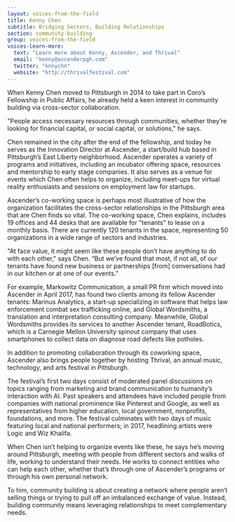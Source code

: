 ```yaml
---
layout: voices-from-the-field
title: Kenny Chen
subtitle: Bridging Sectors, Building Relationships
section: community-building
group: voices-from-the-field
voices-learn-more:
  text: "Learn more about Kenny, Ascender, and Thrival"
  email: "kenny@ascenderpgh.com"
  twitter: "knnychn"
  website: "http://thrivalfestival.com"
---
```


When Kenny Chen moved to Pittsburgh in 2014 to take part in Coro’s Fellowship in Public Affairs, he already held a keen interest in community building via cross-sector collaboration.

"People access necessary resources through communities, whether they’re looking for financial capital, or social capital, or solutions," he says.

Chen remained in the city after the end of the fellowship, and today he serves as the Innovation Director at Ascender, a start/build hub based in Pittsburgh’s East Liberty neighborhood. Ascender operates a variety of programs and initiatives,  including an incubator offering space, resources and mentorship to early stage companies. It also serves as a venue for events which Chen often helps to organize, including meet-ups for virtual reality enthusiasts and sessions on employment law for startups.

Ascender’s co-working space is perhaps most illustrative of how the organization facilitates the cross-sector relationships in the Pittsburgh area that are Chen finds so vital. The co-working space, Chen explains, includes 19 offices and 44 desks that are available for "tenants" to lease on a monthly basis.  There are currently 120 tenants in the space, representing 50 organizations in a wide range of sectors and industries.

"At face value, it might seem like these people don’t have anything to do with each other," says Chen. “But we’ve found that most, if not all, of our tenants have found new business or partnerships [from] conversations had in our kitchen or at one of our events.”

For example, Markowitz Communication, a small PR firm which moved into Ascender in April 2017, has found two clients among its fellow Ascender tenants: Marinus Analytics, a start-up specializing in software that helps law enforcement combat sex trafficking online, and Global Wordsmiths, a translation and interpretation consulting company. Meanwhile, Global Wordsmiths provides its services to another Ascender tenant, RoadBotics, which is a Carnegie Mellon University spinout company that uses smartphones to collect data on diagnose road defects like potholes.

In addition to promoting collaboration through its coworking space, Ascender also brings people together by hosting Thrival, an annual music, technology, and arts festival in Pittsburgh.

The festival’s first two days consist of moderated panel discussions on topics ranging from marketing and brand communication to humanity’s interaction with AI. Past speakers and attendees have included people from companies with national prominence like Pinterest and Google, as well as representatives from higher education, local government, nonprofits, foundations, and more. The festival culminates with two days of music featuring local and national performers; in 2017, headlining artists were Logic and Wiz Khalifa.

When Chen isn’t helping to organize events like these, he says he’s moving around Pittsburgh, meeting with people from different sectors and walks of life, working to understand their needs. He works to connect entities who can help each other, whether that’s through one of Ascender’s programs or through his own personal network.

To him, community building is about creating a network where people aren’t selling things or trying to pull off an imbalanced exchange of value. Instead, building community means leveraging relationships to meet complementary needs.
